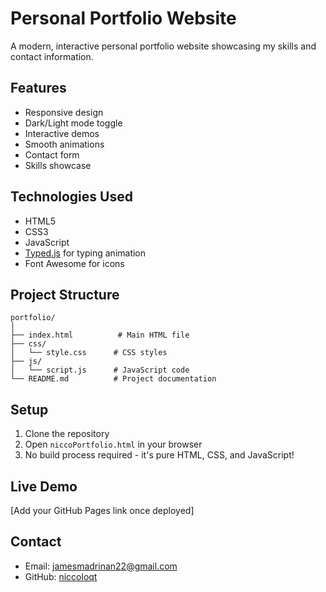 # Personal Portfolio Website

A modern, interactive personal portfolio website showcasing my skills and contact information.

## Features

- Responsive design
- Dark/Light mode toggle
- Interactive demos
- Smooth animations
- Contact form
- Skills showcase

## Technologies Used

- HTML5
- CSS3
- JavaScript
- [Typed.js](https://github.com/mattboldt/typed.js/) for typing animation
- Font Awesome for icons

## Project Structure

```
portfolio/
│
├── index.html          # Main HTML file
├── css/
│   └── style.css      # CSS styles
├── js/
│   └── script.js      # JavaScript code
└── README.md          # Project documentation
```

## Setup

1. Clone the repository
2. Open `niccoPortfolio.html` in your browser
3. No build process required - it's pure HTML, CSS, and JavaScript!

## Live Demo

[Add your GitHub Pages link once deployed]

## Contact

- Email: jamesmadrinan22@gmail.com
- GitHub: [niccoloqt](https://github.com/niccoloqt) 